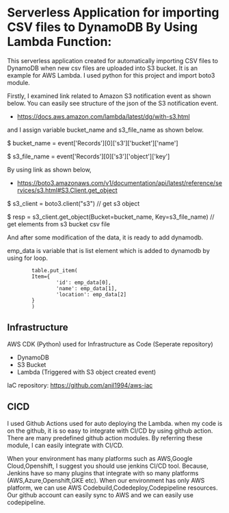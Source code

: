 # Serverless Application for importing CSV files to DynamoDB By Using Lambda Function:

This serverless application created for automatically importing CSV files to DynamoDB when new csv files are uploaded into S3 bucket. It is an example for AWS Lambda.
I used python for this project and import boto3 module. 

Firstly, I examined link related to Amazon S3 notification event as shown below. You can easily see structure of the json of the S3 notification event.
* https://docs.aws.amazon.com/lambda/latest/dg/with-s3.html

and I assign variable bucket_name and s3_file_name as shown below.

   $  bucket_name = event['Records'][0]['s3']['bucket']['name']
   
   $  s3_file_name = event['Records'][0]['s3']['object']['key']
    
By using link as shown below,

* https://boto3.amazonaws.com/v1/documentation/api/latest/reference/services/s3.html#S3.Client.get_object

$ s3_client = boto3.client("s3") // get s3 object

$ resp = s3_client.get_object(Bucket=bucket_name, Key=s3_file_name) // get elements from s3 bucket csv file

And after some modification of the data, it is ready to add dynamodb.

emp_data is variable that is list element which is added to dynamodb by using for loop. 


            table.put_item(
            Item={
                    'id': emp_data[0],
                    'name': emp_data[1],
                    'location': emp_data[2]
            }
            )
## Infrastructure

AWS CDK (Python) used for Infrastructure as Code (Seperate repository)

* DynamoDB
* S3 Bucket
* Lambda (Triggered with S3 object created event)

IaC repository: https://github.com/anil1994/aws-iac

## CICD

 I used Github Actions used for auto deploying the Lambda. when my code is on the github, it is so easy to integrate with CI/CD by using github action. There are many predefined github action modules. By referring these module, I can easily integrate with CI/CD.
   
   When your environment has many platforms such as AWS,Google Cloud,Openshift, I suggest you should use jenkins CI/CD tool. Because, Jenkins have so many plugins that integrate with so many platforms (AWS,Azure,Openshift,GKE etc). When our environment has only AWS platform, we can use AWS Codebuild,Codedeploy,Codepipeline resources. Our github account can easily sync to AWS and we can easily use codepipeline.  
